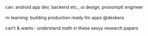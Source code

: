 can: android app dev, backend etc., ui design, prooomptt engineer<br><br>
rn learning: building production ready llm apps @deskera<br><br>
can't & wants : understand math in these sexyy research papers<br><br>
